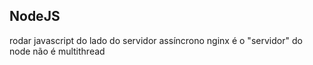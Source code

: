 ## NodeJS

rodar javascript do lado do servidor
assíncrono
nginx é o "servidor" do node não é multithread